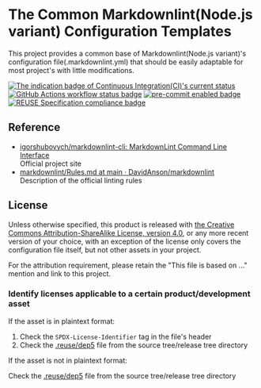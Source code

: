# The Common Markdownlint(Node.js variant) Configuration Templates

This project provides a common base of Markdownlint(Node.js variant)'s configuration file(.markdownlint.yml) that should be easily adaptable for most project's with little modifications.

[![The indication badge of Continuous Integration(CI)'s current status](https://cloud.drone.io/api/badges/the-common/markdownlint-nodejs-config-templates/status.svg "Continuous Integration(CI) status")](https://cloud.drone.io/the-common/markdownlint-nodejs-config-templates) [![GitHub Actions workflow status badge](https://github.com/the-common/markdownlint-nodejs-config-templates/actions/workflows/check-potential-problems.yml/badge.svg "GitHub Actions workflow status")](https://github.com/the-common/markdownlint-nodejs-config-templates/actions/workflows/check-potential-problems.yml) [![pre-commit enabled badge](https://img.shields.io/badge/pre--commit-enabled-brightgreen?logo=pre-commit&logoColor=white "This project uses pre-commit to check potential problems")](https://pre-commit.com/) [![REUSE Specification compliance badge](https://api.reuse.software/badge/gitlab.com/the-common/markdownlint-nodejs-config-templates "This project complies to the REUSE specification to decrease software licensing costs")](https://api.reuse.software/info/github.com/the-common/markdownlint-nodejs-config-templates)

## Reference

* [igorshubovych/markdownlint-cli: MarkdownLint Command Line Interface](https://github.com/igorshubovych/markdownlint-cli#configuration)  
  Official project site
* [markdownlint/Rules.md at main · DavidAnson/markdownlint](https://github.com/DavidAnson/markdownlint/blob/main/doc/Rules.md)  
  Description of the official linting rules

## License

Unless otherwise specified, this product is released with [the Creative Commons Attribution-ShareAlike License, version 4.0](https://creativecommons.org/licenses/by-sa/4.0), or any more recent version of your choice, with an exception of the license only covers the configuration file itself, but not other assets in your project.

For the attribution requirement, please retain the "This file is based on ..." mention and link to this project.

### Identify licenses applicable to a certain product/development asset

If the asset is in plaintext format:

1. Check the `SPDX-License-Identifier` tag in the file's header
1. Check the [.reuse/dep5](.reuse/dep5) file from the source tree/release tree directory

If the asset is not in plaintext format:

Check the [.reuse/dep5](.reuse/dep5) file from the source tree/release tree directory

